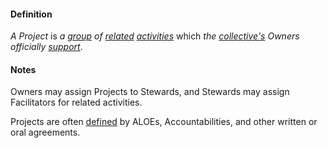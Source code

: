 #### Definition

*A Project* is *a [group](https://github.com/gcassel/Modular-Organizing-Terminology/blob/master/terms/group.md) of [related](https://github.com/gcassel/Modular-Organizing-Terminology/blob/master/terms/relate.md) [activities](https://github.com/gcassel/Modular-Organizing-Terminology/blob/master/terms/activity.md)* which *the [collective's](https://github.com/gcassel/Modular-Organizing-Terminology/blob/master/terms/collective.md) Owners officially [support](https://github.com/gcassel/Modular-Organizing-Terminology/blob/master/terms/support.md)*.

#### Notes

Owners may assign Projects to Stewards, and Stewards may assign Facilitators for related activities.

Projects are often [defined](https://github.com/gcassel/Modular-Organizing-Terminology/blob/master/terms/define.md) by ALOEs, Accountabilities, and other written or oral agreements. 
